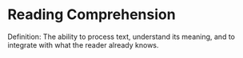 # Reading Comprehension

Definition: The ability to process text, understand its meaning, and to integrate with what the reader already knows.
